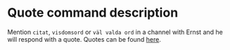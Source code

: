 # Quote command description

Mention `citat`, `visdomsord` or `väl valda ord` in a channel with Ernst and he will respond with a quote. Quotes can be found [here](../static/quotes.json).
